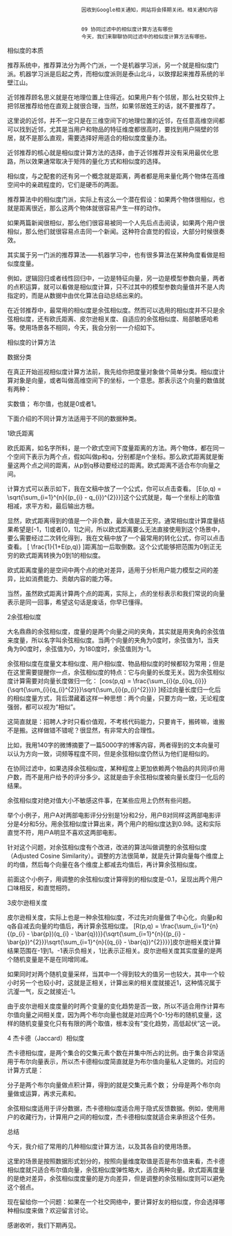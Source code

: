 
                            
                            因收到Google相关通知，网站将会择期关闭。相关通知内容
                            
                            
                            09 协同过滤中的相似度计算方法有哪些
                            今天，我们来聊聊协同过滤中的相似度计算方法有哪些。

相似度的本质

推荐系统中，推荐算法分为两个门派，一个是机器学习派，另一个就是相似度门派。机器学习派是后起之秀，而相似度派则是泰山北斗，以致撑起来推荐系统的半壁江山。

近邻推荐顾名思义就是在地理位置上住得近。如果用户有个邻居，那么社交软件上把邻居推荐给他在直观上就很合理，当然，如果邻居姓王的话，就不要推荐了。

这里说的近邻，并不一定只是在三维空间下的地理位置的近邻，在任意高维空间都可以找到近邻，尤其是当用户和物品的特征维度都很高时，要找到用户隔壁的邻居，就不是那么直观，需要选择好用适合的相似度度量办法。

近邻推荐的核心就是相似度计算方法的选择，由于近邻推荐并没有采用最优化思路，所以效果通常取决于矩阵的量化方式和相似度的选择。

相似度，与之配套的还有另一个概念就是距离，两者都是用来量化两个物体在高维空间中的亲疏程度的，它们是硬币的两面。

推荐算法中的相似度门派，实际上有这么一个潜在假设：如果两个物体很相似，也就是距离很近，那么这两个物体就很容易产生一样的动作。

如果两篇新闻很相似，那么他们很容易被同一个人先后点击阅读，如果两个用户很相似，那么他们就很容易点击同一个新闻。这种符合直觉的假设，大部分时候很奏效。

其实属于另一门派的推荐算法——机器学习中，也有很多算法在某种角度看做是相似度度量。

例如，逻辑回归或者线性回归中，一边是特征向量，另一边是模型参数向量，两者的点积运算，就可以看做是相似度计算，只不过其中的模型参数向量值并不是人肉指定的，而是从数据中由优化算法自动总结出来的。

在近邻推荐中，最常用的相似度是余弦相似度。然而可以选用的相似度并不只是余弦相似度，还有欧氏距离、皮尔逊相关度、自适应的余弦相似度、局部敏感哈希等。使用场景各不相同，今天，我会分别一一介绍如下。

相似度的计算方法

数据分类

在真正开始巡视相似度计算方法前，我先给你把度量对象做个简单分类。相似度计算对象是向量，或者叫做高维空间下的坐标，一个意思。那表示这个向量的数值就有两种：


实数值；
布尔值，也就是0或者1。


下面介绍的不同计算方法适用于不同的数据种类。

1欧氏距离

欧氏距离，如名字所料，是一个欧式空间下度量距离的方法。两个物体，都在同一个空间下表示为两个点，假如叫做p和q，分别都是n个坐标。那么欧式距离就是衡量这两个点之间的距离，从p到q移动要经过的距离。欧式距离不适合布尔向量之间。

计算方式可以表示如下，我在文稿中放了一个公式，你可以点击查看。
\[E(p,q) = \\sqrt{\\sum_{i=1}^{n}{(p_{i} - q_{i})^{2}}}\]这个公式就是，每一个坐标上的取值相减，求平方和，最后输出方根。

显然，欧式距离得到的值是一个非负数，最大值是正无穷。通常相似度计算度量结果希望是[-1，1]或者[0，1]之间，所以欧式距离要么无法直接使用到这个场景中，要么需要经过二次转化得到，我在文稿中放了一个最常用的转化公式，你可以点击查看。
\[ \\frac{1}{1+E(p,q)} \]距离加一后取倒数。这个公式能够把范围为0到正无穷的欧式距离转换为0到1的相似度。

欧式距离度量的是空间中两个点的绝对差异，适用于分析用户能力模型之间的差异，比如消费能力、贡献内容的能力等。

当然，虽然欧式距离计算两个点的距离，实际上，点的坐标表示和我们常说的向量表示是同一回事，希望这句话是废话，你早已懂得。

2余弦相似度

大名鼎鼎的余弦相似度，度量的是两个向量之间的夹角，其实就是用夹角的余弦值来度量，所以名字叫余弦相似度。当两个向量的夹角为0度时，余弦值为1，当夹角为90度时，余弦值为0，为180度时，余弦值则为-1。

余弦相似度在度量文本相似度、用户相似度、物品相似度的时候都较为常用；但是在这里需要提醒你一点，余弦相似度的特点：它与向量的长度无关。因为余弦相似度计算需要对向量长度做归一化：
\[cos(p,q) = \\frac{\\sum_{i}{p_{i}q_{i}}}{\\sqrt{\\sum_{i}{q_{i}^{2}}}\\sqrt{\\sum_{i}{p_{i}^{2}}}} \]经过向量长度归一化后的相似度量方式，背后潜藏着这样一种思想：两个向量，只要方向一致，无论程度强弱，都可以视为“相似”。

这简直就是：招聘人才时只看价值观，不考核代码能力，只要肯干，搬砖嘛，谁搬不是搬。这样做错不错呢？很显然，有非常大的合理性。

比如，我用140字的微博摘要了一篇5000字的博客内容，两者得到的文本向量可以认为方向一致，词频等程度不同，但是余弦相似度仍然认为他们是相似的。

在协同过滤中，如果选择余弦相似度，某种程度上更加依赖两个物品的共同评价用户数，而不是用户给予的评分多少。这就是由于余弦相似度被向量长度归一化后的结果。

余弦相似度对绝对值大小不敏感这件事，在某些应用上仍然有些问题。

举个小例子，用户A对两部电影评分分别是1分和2分，用户B对同样这两部电影评分是4分和5分。用余弦相似度计算出来，两个用户的相似度达到0.98。这和实际直觉不符，用户A明显不喜欢这两部电影。

针对这个问题，对余弦相似度有个改进，改进的算法叫做调整的余弦相似度（Adjusted Cosine Similarity）。调整的方法很简单，就是先计算向量每个维度上的均值，然后每个向量在各个维度上都减去均值后，再计算余弦相似度。

前面这个小例子，用调整的余弦相似度计算得到的相似度是-0.1，呈现出两个用户口味相反，和直觉相符。

3皮尔逊相关度

皮尔逊相关度，实际上也是一种余弦相似度，不过先对向量做了中心化，向量p和q各自减去向量的均值后，再计算余弦相似度。
\[R(p,q) = \\frac{\\sum_{i=1}^{n}{(p_{i} - \\bar{p})(q_{i} - \\bar{q})}}{\\sqrt{\\sum_{i=1}^{n}{(p_{i} - \\bar{p})^{2}}}\\sqrt{\\sum_{i=1}^{n}{(q_{i} - \\bar{q})^{2}}}}\]皮尔逊相关度计算结果范围在-1到1。-1表示负相关，1比表示正相关。皮尔逊相关度其实度量的是两个随机变量是不是在同增同减。

如果同时对两个随机变量采样，当其中一个得到较大的值另一也较大，其中一个较小时另一个也较小时，这就是正相关，计算出来的相关度就接近1，这种情况属于沆瀣一气，反之就接近-1。

由于皮尔逊相关度度量的时两个变量的变化趋势是否一致，所以不适合用作计算布尔值向量之间相关度，因为两个布尔向量也就是对应两个0-1分布的随机变量，这样的随机变量变化只有有限的两个取值，根本没有“变化趋势，高低起伏”这一说。

4 杰卡德（Jaccard）相似度

杰卡德相似度，是两个集合的交集元素个数在并集中所占的比例。由于集合非常适用于布尔向量表示，所以杰卡德相似度简直就是为布尔值向量私人定做的。对应的计算方式是：


分子是两个布尔向量做点积计算，得到的就是交集元素个数；
分母是两个布尔向量做或运算，再求元素和。


余弦相似度适用于评分数据，杰卡德相似度适合用于隐式反馈数据。例如，使用用户的收藏行为，计算用户之间的相似度，杰卡德相似度就适合来承担这个任务。

总结

今天，我介绍了常用的几种相似度计算方法，以及其各自的使用场景。

这里的场景是按照数据形式划分的，按照向量维度取值是否是布尔值来看，杰卡德相似度就只适合布尔值向量，余弦相似度弹性略大，适合两种向量。欧式距离度量的是绝对差异，余弦相似度度量的是方向差异，但是调整的余弦相似度则可以避免这个弱点。

现在留给你一个问题：如果在一个社交网络中，要计算好友的相似度，你会选择哪种相似度来做？欢迎留言讨论。

感谢收听，我们下期再见。



                        
                        
                            